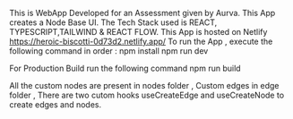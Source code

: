  This is WebApp Developed for an Assessment given by Aurva.
 This App creates a Node Base UI. The Tech Stack used is REACT, TYPESCRIPT,TAILWIND & REACT FLOW.
 This App is hosted on Netlify https://heroic-biscotti-0d73d2.netlify.app/
 To run the App , execute the following command in order :
  npm install
  npm run dev

  For Production Build run the following command
  npm run build


All the custom nodes are present in nodes folder , Custom edges in edge folder , There are two cutom hooks useCreateEdge and useCreateNode to create edges and nodes.